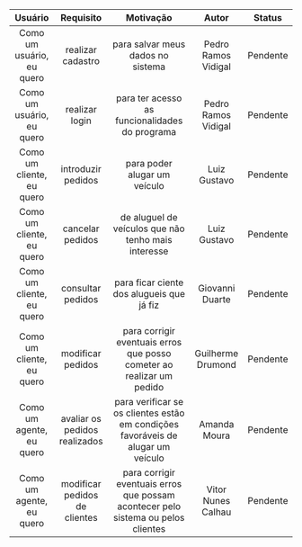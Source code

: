 | Usuário      | Requisito | Motivação     |Autor     |Status     |
| :----:        |    :----:   |          :----: |           :----: |            :----: |
| Como um usuário, eu quero | realizar cadastro | para salvar meus dados no sistema | Pedro Ramos Vidigal | Pendente |
| Como um usuário, eu quero | realizar login | para ter acesso as funcionalidades do programa | Pedro Ramos Vidigal | Pendente |
| Como um cliente, eu quero | introduzir pedidos | para poder alugar um veículo | Luiz Gustavo | Pendente |
| Como um cliente, eu quero | cancelar pedidos | de aluguel de veículos que não tenho mais interesse | Luiz Gustavo | Pendente |
| Como um cliente, eu quero | consultar pedidos | para ficar ciente dos alugueis que já fiz | Giovanni Duarte | Pendente |
| Como um cliente, eu quero | modificar pedidos | para corrigir eventuais erros que posso cometer ao realizar um pedido | Guilherme Drumond | Pendente |
| Como um agente, eu quero | avaliar os pedidos realizados | para verificar se os clientes estão em condições favoráveis de alugar um veículo | Amanda Moura | Pendente |
| Como um agente, eu quero | modificar pedidos de clientes | para corrigir eventuais erros que possam acontecer pelo sistema ou pelos clientes | Vitor Nunes Calhau | Pendente |

